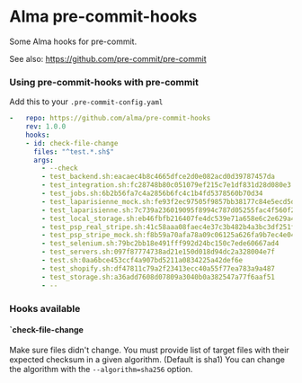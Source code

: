 Alma pre-commit-hooks
=====================

Some Alma hooks for pre-commit.

See also: https://github.com/pre-commit/pre-commit


### Using pre-commit-hooks with pre-commit

Add this to your `.pre-commit-config.yaml`

```yaml
-   repo: https://github.com/alma/pre-commit-hooks
    rev: 1.0.0
    hooks:
    - id: check-file-change
      files: "^test.*.sh$"
      args:
        - --check
        - test_backend.sh:eacaec4b8c4665dfce2d0e082acd0d39787457da
        - test_integration.sh:fc28748b80c051079ef215c7e1df831d28d080e3
        - test_jobs.sh:6b2b56fa7c4a2856b6fc4c1b4fd5378560b70d34
        - test_laparisienne_mock.sh:fe93f2ec97505f9857bb38177c84e5ecd5d00696
        - test_laparisienne.sh:7c739a236019095f8994c787d05255fac4f560f2
        - test_local_storage.sh:eb46fbfb216407fe4dc539e71a658e6c2e629a4f
        - test_psp_real_stripe.sh:41c58aaa08faec4e37c3b482b4a3bc3df251fa26
        - test_psp_stripe_mock.sh:f8b59a70afa78a09c06125a626fa9b7ec4e04533
        - test_selenium.sh:79bc2bb18e491fff992d24bc150c7ede60667ad4
        - test_servers.sh:097f87774738ad21e150d018d94dc2a328004e7f
        - test.sh:0aa6bce453ccf4a907bd5211a0834225a42def6e
        - test_shopify.sh:df47811c79a2f23413ecc40a55f77ea783a9a487
        - test_storage.sh:a36add7608d07809a3040b0a382547a77f6aaf51
        - --
```

### Hooks available

#### `check-file-change

Make sure files didn't change.
You must provide list of target files with their expected checksum in a given algorithm. (Default is sha1)
You can change the algorithm with the ``--algorithm=sha256`` option.
